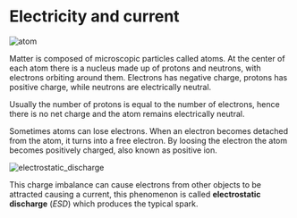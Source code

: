 # Electricity and current  

![atom](https://github.com/dennyb87/elettrotecnica-serale/assets/7195133/f5395cbd-0a06-45b4-be90-5ce4ef7b56ce)  

Matter is composed of microscopic particles called atoms. At the center of each atom there is a nucleus made up of protons and neutrons, with electrons orbiting around them. Electrons has negative charge, protons has positive charge, while neutrons are electrically neutral.  

Usually the number of protons is equal to the number of electrons, hence there is no net charge and the atom remains electrically neutral.  

Sometimes atoms can lose electrons. When an electron becomes detached from the atom, it turns into a free electron. By loosing the electron the atom becomes positively charged, also known as positive ion.  

![electrostatic_discharge](https://github.com/dennyb87/elettrotecnica-serale/assets/7195133/17fc8a2e-16a6-4606-a048-f5d4e71d68ed)  

This charge imbalance can cause electrons from other objects to be attracted causing a current, this phenomenon is called **electrostatic discharge** (*ESD*) which produces the typical spark.  
